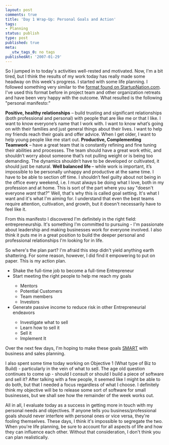 ```yaml
---
layout: post
comments: true
title: 'Day 1 Wrap-Up: Personal Goals and Action'
tags:
- Planning
status: publish
type: post
published: true
meta:
  _utw_tags_0: no tags
publishedAt: '2007-01-29'
---
```


So I jumped in to today's activities well-rested and motivated. Now, I'm a bit tired, but I think the results of my work today has really made some headway on this week's progress. I started with some life planning. I followed something very similar to the <a href="https://www.startupnation.com/pages/start/Step1.asp">format found on StartupNation.com</a>. I've used this format before in project team and other organization retreats and have been very happy with the outcome. What resulted is the following "personal manifesto:"

<strong>Positive, healthy relationships</strong> – build trusting and significant relationships (both professional and personal) with people that are like me or that I like.  I want to know everyone’s name that I work with.  I want to know what’s going on with their families and just general things about their lives.  I want to help my friends reach their goals and offer advice.  When I get older, I want to help young people like me start out.
<strong>
Productive, Complementing Teamwork</strong> – have a great team that is constantly refining and fine tuning their abilities and processes.  The team should have a great work ethic, and shouldn’t worry about someone that’s not pulling weight or is being too demanding.  The dynamics shouldn’t have to be developed or cultivated, it should just be natural.
<strong>
Well balanced life </strong>– while work is important, it’s impossible to be personally unhappy and productive at the same time.  I have to be able to section off time.  I shouldn’t feel guilty about not being in the office every weekend, i.e.  I must always be doing what I love, both in my profession and at home.
This is sort of the part where you say "doesn't everyone <em>want</em> that?" Well, that's why this is called goal setting. It's what I want and it's what I'm aiming for. I understand that even the best teams require attention, cultivation, and growth, but it doesn't necessarily have to feel like it.

From this manifesto I discovered I'm definitely in the right field: entrepreneurship. It's something I'm committed to pursuing - I'm passionate about leadership and making businesses work for everyone involved. I also think it  puts me in a great position to build the deeper personal and professional relationships I'm looking for in life.

So where's the plan part? I'm afraid this step didn't yield anything earth shattering. For some reason, however, I did find it empowering to put on paper. This is my action plan.
<ul>
	<li>Shake the full-time job to become a full-time Entrepreneur</li>
	<li>Start meeting the right people to help me reach my goals</li>
<ul>
	<li>Mentors</li>
	<li>Potential Customers</li>
	<li>Team members</li>
	<li>Investors</li>
</ul>
	<li>Generate passive income to reduce risk in other Entrepreneurial endeavors</li>
<ul>
	<li>Investigate what to sell</li>
	<li>Learn how to sell it</li>
	<li>Sell it</li>
	<li>Implement It</li>
</ul>
</ul>
Over the next few days, I'm hoping to make these goals <a href="https://www.goal-setting-guide.com/smart-goals.html">SMART</a> with business and sales planning.

I also spent some time today working on Objective 1 (What type of Biz to Build) - particularly in the vein of what to sell. The age old question continues to come up - should I consult or should I build a piece of software and sell it? After talking with a few people, it seemed like I might be able to do both, but that I needed a focus regardless of what I choose. I definitely think my objective will be to release some sort of software for small businesses, but we shall see how the remainder of the week works out.

All in all, I evaluate today as a success in getting more in touch with my personal needs and objectives. If anyone  tells you business/professional goals should never interfere with personal ones or vice versa, they're fooling themselves. These days, I think it's impossible to segregate the two. When you're life planning, be sure to account for all aspects of life and how they can influence each other. Without that consideration, I don't think you can plan realistically.
